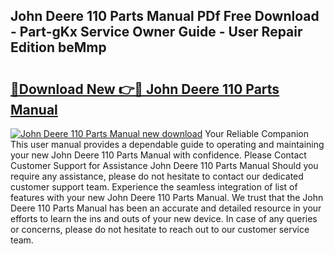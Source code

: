 ## John Deere 110 Parts Manual PDf Free Download - Part-gKx Service Owner Guide - User Repair Edition beMmp

# <h2><a href="http://bc89240.oget.top/?id=John+Deere+110+Parts+Manual">🔗Download New 👉🔴 John Deere 110 Parts Manual</a></h2>

[![John Deere 110 Parts Manual new download](https://i.imgur.com/5g1atiW.png)](http://bc89240.oget.top/?id=John+Deere+110+Parts+Manual)
Your Reliable Companion This user manual provides a dependable guide to operating and maintaining your new John Deere 110 Parts Manual with confidence. Please Contact Customer Support for Assistance John Deere 110 Parts Manual Should you require any assistance, please do not hesitate to contact our dedicated customer support team. Experience the seamless integration of list of features with your new John Deere 110 Parts Manual. We trust that the John Deere 110 Parts Manual has been an accurate and detailed resource in your efforts to learn the ins and outs of your new device. In case of any queries or concerns, please do not hesitate to reach out to our customer service team.
